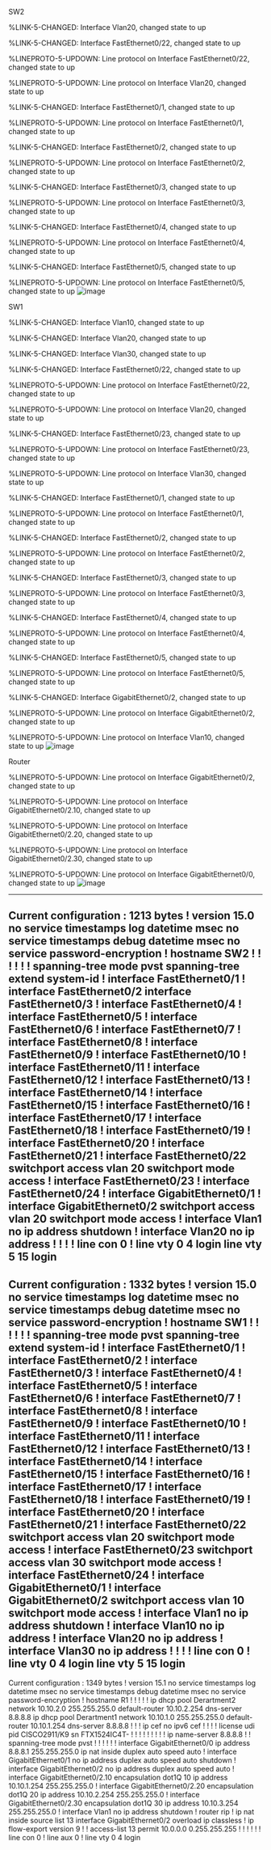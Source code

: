 SW2

%LINK-5-CHANGED: Interface Vlan20, changed state to up

%LINK-5-CHANGED: Interface FastEthernet0/22, changed state to up

%LINEPROTO-5-UPDOWN: Line protocol on Interface FastEthernet0/22, changed state to up

%LINEPROTO-5-UPDOWN: Line protocol on Interface Vlan20, changed state to up

%LINK-5-CHANGED: Interface FastEthernet0/1, changed state to up

%LINEPROTO-5-UPDOWN: Line protocol on Interface FastEthernet0/1, changed state to up

%LINK-5-CHANGED: Interface FastEthernet0/2, changed state to up

%LINEPROTO-5-UPDOWN: Line protocol on Interface FastEthernet0/2, changed state to up

%LINK-5-CHANGED: Interface FastEthernet0/3, changed state to up

%LINEPROTO-5-UPDOWN: Line protocol on Interface FastEthernet0/3, changed state to up

%LINK-5-CHANGED: Interface FastEthernet0/4, changed state to up

%LINEPROTO-5-UPDOWN: Line protocol on Interface FastEthernet0/4, changed state to up

%LINK-5-CHANGED: Interface FastEthernet0/5, changed state to up

%LINEPROTO-5-UPDOWN: Line protocol on Interface FastEthernet0/5, changed state to up
![image](https://github.com/1BABAYKA1/systemka/blob/main/2021-10-15%20(3).png?raw=true)




SW1

%LINK-5-CHANGED: Interface Vlan10, changed state to up

%LINK-5-CHANGED: Interface Vlan20, changed state to up

%LINK-5-CHANGED: Interface Vlan30, changed state to up

%LINK-5-CHANGED: Interface FastEthernet0/22, changed state to up

%LINEPROTO-5-UPDOWN: Line protocol on Interface FastEthernet0/22, changed state to up

%LINEPROTO-5-UPDOWN: Line protocol on Interface Vlan20, changed state to up

%LINK-5-CHANGED: Interface FastEthernet0/23, changed state to up

%LINEPROTO-5-UPDOWN: Line protocol on Interface FastEthernet0/23, changed state to up

%LINEPROTO-5-UPDOWN: Line protocol on Interface Vlan30, changed state to up

%LINK-5-CHANGED: Interface FastEthernet0/1, changed state to up

%LINEPROTO-5-UPDOWN: Line protocol on Interface FastEthernet0/1, changed state to up

%LINK-5-CHANGED: Interface FastEthernet0/2, changed state to up

%LINEPROTO-5-UPDOWN: Line protocol on Interface FastEthernet0/2, changed state to up

%LINK-5-CHANGED: Interface FastEthernet0/3, changed state to up

%LINEPROTO-5-UPDOWN: Line protocol on Interface FastEthernet0/3, changed state to up

%LINK-5-CHANGED: Interface FastEthernet0/4, changed state to up

%LINEPROTO-5-UPDOWN: Line protocol on Interface FastEthernet0/4, changed state to up

%LINK-5-CHANGED: Interface FastEthernet0/5, changed state to up

%LINEPROTO-5-UPDOWN: Line protocol on Interface FastEthernet0/5, changed state to up

%LINK-5-CHANGED: Interface GigabitEthernet0/2, changed state to up

%LINEPROTO-5-UPDOWN: Line protocol on Interface GigabitEthernet0/2, changed state to up

%LINEPROTO-5-UPDOWN: Line protocol on Interface Vlan10, changed state to up
![image](https://raw.githubusercontent.com/1BABAYKA1/systemka/main/2021-10-15%20(2).png)

Router



%LINEPROTO-5-UPDOWN: Line protocol on Interface GigabitEthernet0/2, changed state to up

%LINEPROTO-5-UPDOWN: Line protocol on Interface GigabitEthernet0/2.10, changed state to up

%LINEPROTO-5-UPDOWN: Line protocol on Interface GigabitEthernet0/2.20, changed state to up

%LINEPROTO-5-UPDOWN: Line protocol on Interface GigabitEthernet0/2.30, changed state to up

%LINEPROTO-5-UPDOWN: Line protocol on Interface GigabitEthernet0/0, changed state to up
![image](https://github.com/1BABAYKA1/systemka/blob/main/2021-10-15%20(1).png?raw=true)


---------------------------------------------------------------------------------------------------------------------------------------------------------------------------------
Current configuration : 1213 bytes
!
version 15.0
no service timestamps log datetime msec
no service timestamps debug datetime msec
no service password-encryption
!
hostname SW2
!
!
!
!
!
!
spanning-tree mode pvst
spanning-tree extend system-id
!
interface FastEthernet0/1
!
interface FastEthernet0/2
interface FastEthernet0/3
!
interface FastEthernet0/4
!
interface FastEthernet0/5
!
interface FastEthernet0/6
!
interface FastEthernet0/7
!
interface FastEthernet0/8
!
interface FastEthernet0/9
!
interface FastEthernet0/10
!
interface FastEthernet0/11
!
interface FastEthernet0/12
!
interface FastEthernet0/13
!
interface FastEthernet0/14
!
interface FastEthernet0/15
!
interface FastEthernet0/16
!
interface FastEthernet0/17
!
interface FastEthernet0/18
!
interface FastEthernet0/19
!
interface FastEthernet0/20
!
interface FastEthernet0/21
!
interface FastEthernet0/22
 switchport access vlan 20
 switchport mode access
!
interface FastEthernet0/23
!
interface FastEthernet0/24
!
interface GigabitEthernet0/1
!
interface GigabitEthernet0/2
 switchport access vlan 20
 switchport mode access
!
interface Vlan1
 no ip address
 shutdown
!
interface Vlan20
 no ip address
!
!
!
!
line con 0
!
line vty 0 4
 login
line vty 5 15
 login
 --------------------------------------------------------------------------------------------------------------------------------------------------------------------------------
 Current configuration : 1332 bytes
!
version 15.0
no service timestamps log datetime msec
no service timestamps debug datetime msec
no service password-encryption
!
hostname SW1
!
!
!
!
!
!
spanning-tree mode pvst
spanning-tree extend system-id
!
interface FastEthernet0/1
!
interface FastEthernet0/2
!
interface FastEthernet0/3
!
interface FastEthernet0/4
!
interface FastEthernet0/5
!
interface FastEthernet0/6
!
interface FastEthernet0/7
!
interface FastEthernet0/8
!
interface FastEthernet0/9
!
interface FastEthernet0/10
!
interface FastEthernet0/11
!
interface FastEthernet0/12
!
interface FastEthernet0/13
!
interface FastEthernet0/14
!
interface FastEthernet0/15
!
interface FastEthernet0/16
!
interface FastEthernet0/17
!
interface FastEthernet0/18
!
interface FastEthernet0/19
!
interface FastEthernet0/20
!
interface FastEthernet0/21
!
interface FastEthernet0/22
 switchport access vlan 20
 switchport mode access
!
interface FastEthernet0/23
 switchport access vlan 30
 switchport mode access
!
interface FastEthernet0/24
!
interface GigabitEthernet0/1
!
interface GigabitEthernet0/2
 switchport access vlan 10
 switchport mode access
!
interface Vlan1
 no ip address
 shutdown
!
interface Vlan10
 no ip address
!
interface Vlan20
 no ip address
!
interface Vlan30
 no ip address
!
!
!
!
line con 0
!
line vty 0 4
 login
line vty 5 15
 login
 --------------------------------------------------------------------------------------------------------------------------------------------------------------------------------
Current configuration : 1349 bytes
!
version 15.1
no service timestamps log datetime msec
no service timestamps debug datetime msec
no service password-encryption
!
hostname R1
!
!
!
!
!
ip dhcp pool Derartment2
 network 10.10.2.0 255.255.255.0
 default-router 10.10.2.254
 dns-server 8.8.8.8
ip dhcp pool Derartment1
 network 10.10.1.0 255.255.255.0
 default-router 10.10.1.254
  dns-server 8.8.8.8
!
!
!
ip cef
no ipv6 cef
!
!
!
!
license udi pid CISCO2911/K9 sn FTX1524IC4T-
!
!
!
!
!
!
!
!
!
ip name-server 8.8.8.8
!
!
spanning-tree mode pvst
!
!
!
!
!
!
interface GigabitEthernet0/0
 ip address 8.8.8.1 255.255.255.0
 ip nat inside
 duplex auto
 speed auto
!
interface GigabitEthernet0/1
 no ip address
 duplex auto
 speed auto
 shutdown
!
interface GigabitEthernet0/2
 no ip address
 duplex auto
 speed auto
!
interface GigabitEthernet0/2.10
 encapsulation dot1Q 10
 ip address 10.10.1.254 255.255.255.0
!
interface GigabitEthernet0/2.20
 encapsulation dot1Q 20
 ip address 10.10.2.254 255.255.255.0
!
interface GigabitEthernet0/2.30
 encapsulation dot1Q 30
 ip address 10.10.3.254 255.255.255.0
!
interface Vlan1
 no ip address
 shutdown
!
router rip
!
ip nat inside source list 13 interface GigabitEthernet0/2 overload
ip classless
!
ip flow-export version 9
!
!
access-list 13 permit 10.0.0.0 0.255.255.255
!
!
!
!
!
!
line con 0
!
line aux 0
!
line vty 0 4
 login 
